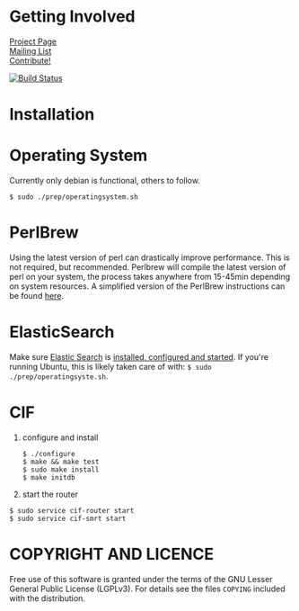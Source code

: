 Getting Involved
===
[Project Page](http://csirtgadgets.org/cif/v2)  
[Mailing List](https://groups.google.com/forum/#!forum/ci-framework)  
[Contribute!](http://csirtgadgets.org/contribute)  

[![Build Status](https://travis-ci.org/csirtgadgets/massive-octo-spice.png?branch=master)](https://travis-ci.org/csirtgadgets/massive-octo-spice)

Installation
===
Operating System
====
Currently only debian is functional, others to follow.
```
$ sudo ./prep/operatingsystem.sh
```
PerlBrew
====
Using the latest version of perl can drastically improve performance. This is not required, but recommended. Perlbrew will compile the latest version of perl on your system, the process takes anywhere from 15-45min depending on system resources. A simplified version of the PerlBrew instructions can be found [here](https://github.com/csirtgadgets/massive-octo-spice/wiki/PerlBrew).

ElasticSearch
===
Make sure [Elastic Search](http://www.elasticsearch.org/overview/elasticsearch/) is [installed, configured and started](http://www.elasticsearch.org/guide/en/elasticsearch/reference/current/setup.html). If you're running Ubuntu, this is likely taken care of with: ``$ sudo ./prep/operatingsyste.sh``.

CIF
====
1. configure and install

    ```
    $ ./configure
    $ make && make test
    $ sudo make install
    $ make initdb
    ```
1. start the router  

  ```
  $ sudo service cif-router start
  $ sudo service cif-smrt start
  ```

COPYRIGHT AND LICENCE
===

Free use of this software is granted under the terms of the GNU Lesser General
Public License (LGPLv3). For details see the files `COPYING` included with the
distribution.
